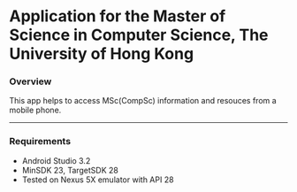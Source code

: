 # Application for the Master of Science in Computer Science, The University of Hong Kong

### Overview
This app helps to access MSc(CompSc) information and resouces from a mobile phone.

---

### Requirements
- Android Studio 3.2
- MinSDK 23, TargetSDK 28
- Tested on Nexus 5X emulator with API 28
